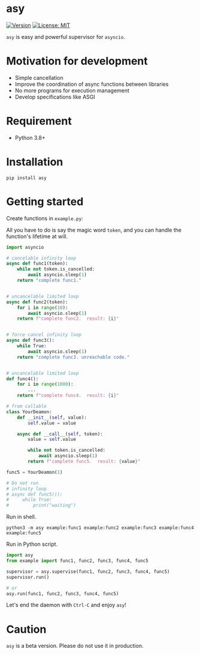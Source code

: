 # asy
[![Version](https://img.shields.io/pypi/v/asy)](https://pypi.org/project/asy)
[![License: MIT](https://img.shields.io/badge/license-MIT-yellow.svg)](https://opensource.org/licenses/MIT)

`asy` is easy and powerful supervisor for `asyncio`.

# Motivation for development

- Simple cancellation
- Improve the coordination of async functions between libraries
- No more programs for execution management
- Develop specifications like ASGI

# Requirement

- Python 3.8+

# Installation

``` shell
pip install asy
```

# Getting started

Create functions in `example.py`:

All you have to do is say the magic word `token`, and you can handle the function's lifetime at will.

``` python
import asyncio

# cancelable infinity loop
async def func1(token):
    while not token.is_cancelled:
        await asyncio.sleep(1)
    return "complete func1."


# uncancelable limited loop
async def func2(token):
    for i in range(10):
        await asyncio.sleep(1)
    return f"complete func2.  result: {i}"


# force cancel infinity loop
async def func3():
    while True:
        await asyncio.sleep(1)
    return "complete func3. unreachable code."


# uncancelable limited loop
def func4():
    for i in range(1000):
        ...
    return f"complete func4.  result: {i}"

# from callable
class YourDeamon:
    def __init__(self, value):
        self.value = value

    async def __call__(self, token):
        value = self.value

        while not token.is_cancelled:
            await asyncio.sleep(1)
        return f"complete func5.  result: {value}"

func5 = YourDeamon(1)

# Do not run
# infinity loop
# async def func5()):
#     while True:
#         print("waiting")
```

Run in shell.

``` shell
python3 -m asy example:func1 example:func2 example:func3 example:func4 example:func5
```

Run in Python script.

``` python
import asy
from example import func1, func2, func3, func4, func5

supervisor = asy.supervise(func1, func2, func3, func4, func5)
supervisor.run()

# or
asy.run(func1, func2, func3, func4, func5)
```


Let's end the daemon with `Ctrl-C` and enjoy `asy`!

# Caution
`asy` is a beta version. Please do not use it in production.
